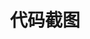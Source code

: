 ---
layout : gallery
title: 代码截图
nav: false
comment: true
aside: false
medium_zoom: true
photos:
  - caption: 'A star' 
    src: '/albums/code/A star.png'
    desc: 'code'
  - caption: 'Trie'
    src: '/albums/code/Trie.png'
    desc: 'code'
  - caption: 'Trie树统计经过节点加结尾'
    src: '/albums/code/Trie树统计经过节点加结尾.png'
    desc: 'code'
  - caption: '三维迷宫'
    src: '/albums/code/三维迷宫.png'
    desc: 'code'
  - caption: '八数码'
    src: '/albums/code/八数码.png'
    desc: 'code'
  - caption: '关于码风'
    src: '/albums/code/关于码风.png'
    desc: 'code'
  - caption: '分块求区间小于某个数的个数'
    src: '/albums/code/分块求区间小于某个数的个数.png'
    desc: 'code'
  - caption: '扫描线-矩形面积并'
    src: '/albums/code/扫描线-矩形面积并.png'
    desc: 'code'
  - caption: '板子'
    src: '/albums/code/板子.png'
    desc: 'code'
  - caption: '树状数组'
    src: '/albums/code/树状数组.png'
    desc: 'code'
  - caption: '树状数组区间加和区间查询'
    src: '/albums/code/树状数组区间加和区间查询.png'
    desc: 'code'
  - caption: '树状数组单点修改区间查询'
    src: '/albums/code/树状数组单点修改区间查询.png'
    desc: 'code'
  - caption: '树状数组维护区间和+线段树维护区间最大公约数'
    src: '/albums/code/树状数组维护区间和+线段树维护区间最大公约数.png'
    desc: 'code'
  - caption: '线段树区间乘+加求和'
    src: '/albums/code/线段树区间乘+加求和.png'
    desc: 'code'
  - caption: '线段树单点修改区间查询'
    src: '/albums/code/线段树单点修改区间查询.png'
    desc: 'code'
  - caption: '线段树同时维护区间和+区间最大公约数(差分思想)'
    src: '/albums/code/线段树同时维护区间和+区间最大公约数(差分思想).png'
    desc: 'code'
  - caption: 'Dijkstra求三维'
    src: '/albums/code/Dijkstra求三维.png'
    desc: 'code'
---